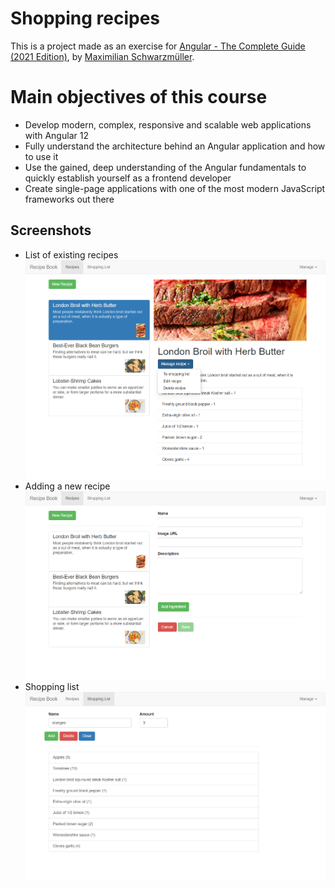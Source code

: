 # Shopping recipes

This is a project made as an exercise for [Angular - The Complete Guide (2021 Edition)](https://ibm-learning.udemy.com/course/the-complete-guide-to-angular-2), by [Maximilian Schwarzmüller](https://www.udemy.com/course/the-complete-guide-to-angular-2/#instructor-1).

# Main objectives of this course

* Develop modern, complex, responsive and scalable web applications with Angular 12
* Fully understand the architecture behind an Angular application and how to use it
* Use the gained, deep understanding of the Angular fundamentals to quickly establish yourself as a frontend developer
* Create single-page applications with one of the most modern JavaScript frameworks out there

## Screenshots
* List of existing recipes <br>
![''](./src/assets/screenshots/recipes.png)
* Adding a new recipe <br>
![''](./src/assets/screenshots/new-recipe.png)
* Shopping list <br>
![''](./src/assets/screenshots/shopping-list.png)